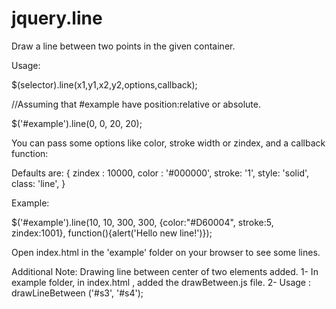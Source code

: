 jquery.line
===========

Draw a line between two points in the given container.

Usage:

$(selector).line(x1,y1,x2,y2,options,callback);

//Assuming that #example have position:relative or absolute.

$('#example').line(0, 0, 20, 20);

You can pass some options like color, stroke width or zindex, and a callback function:

Defaults are:
  { zindex : 10000,
    color : '#000000',
    stroke: '1',
    style: 'solid',
    class: 'line',
  }

Example: 

$('#example').line(10, 10, 300, 300, {color:"#D60004", stroke:5, zindex:1001}, function(){alert('Hello new line!')});

Open index.html in the 'example' folder on your browser to see some lines.

Additional Note: Drawing line between center of two elements added.
1- In example folder, in index.html , added the drawBetween.js file.
2- Usage : drawLineBetween ('#s3', '#s4');


